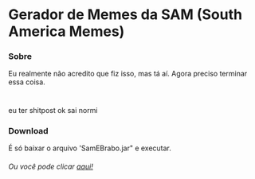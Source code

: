 # Gerador de Memes da SAM (South America Memes)

### Sobre
Eu realmente não acredito que fiz isso, mas tá aí. Agora preciso terminar essa coisa.
# 
eu ter shitpost ok sai normi

### Download
É só baixar o arquivo 'SamEBrabo.jar" e executar.
###### Ou você pode clicar [aqui!](https://github.com/MineSlim/GeradorMemesSAM/raw/master/SamEBrabo.jar)
